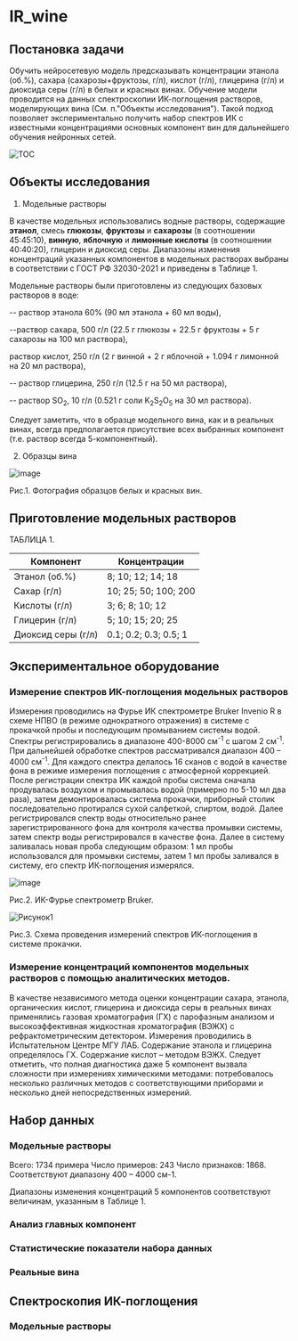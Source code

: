 # IR_wine

## Постановка задачи
Обучить нейросетевую модель предсказывать концентрации этанола (об.%), сахара (сахарозы+фруктозы, г/л), кислот (г/л), глицерина (г/л) и диоксида серы (г/л) в белых и красных винах.
Обучение модели проводится на данных спектроскопии ИК-поглощения растворов, моделирующих вина (См. п."Объекты исследования").
Такой подход позволяет экспериментально получить набор спектров ИК с известными концентрациями основных компонент вин для дальнейшего обучения нейронных сетей. 

![TOC](https://github.com/user-attachments/assets/a4b0c0a7-98c9-43d6-9350-8886728d04b0)


## Объекты исследования
1. Модельные растворы

В качестве модельных использовались водные растворы, содержащие **этанол**, смесь **глюкозы**, **фруктозы** и **сахарозы** (в соотношении 45:45:10), **винную**, **яблочную** и **лимонные кислоты** (в соотношении 40:40:20), глицерин и диоксид серы. Диапазоны изменения концентраций указанных компонентов в модельных растворах выбраны в соответствии с ГОСТ РФ 32030-2021 и приведены в Таблице 1. 

Модельные растворы были приготовлены из следующих базовых растворов в воде:

-- раствор этанола 60% (90 мл этанола + 60 мл воды),

--раствор сахара, 500 г/л (22.5 г глюкозы + 22.5 г фруктозы + 5 г сахарозы на 100 мл раствора),

раствор кислот, 250 г/л (2 г винной + 2 г яблочной + 1.094 г лимонной на 20 мл раствора),

-- раствор глицерина, 250 г/л (12.5 г на 50 мл раствора),

-- раствор SO<sub>2</sub>, 10 г/л (0.521 г соли K<sub>2</sub>S<sub>2</sub>O<sub>5</sub> на 30 мл раствора). 

Следует заметить, что в образце модельного вина, как и в реальных винах, всегда предполагается присутствие всех выбранных компонент (т.е. раствор всегда 5-компонентный). 
  
2. Образцы вина
  
  ![image](https://github.com/oesarmanova/IR_wine/assets/79655674/0118ec7c-04b2-45c7-bc75-08a433f564de)

Рис.1. Фотография образцов белых и красных вин.

## Приготовление модельных растворов

ТАБЛИЦА 1.

| Компонент  | Концентрации |
| ------------- | ------------- |
| Этанол (об.%)  | 8; 10; 12; 14; 18  |
| Сахар (г/л)  | 10; 25; 50; 100; 200  |
| Кислоты (г/л)  | 3; 6; 8; 10; 12  |
| Глицерин (г/л)  | 5; 10; 15; 20; 25 |
| Диоксид серы (г/л)  | 0.1; 0.2; 0.3; 0.5; 1  |

## Экспериментальное оборудование

### Измерение спектров ИК-поглощения модельных растворов

Измерения проводились на Фурье ИК спектрометре Bruker Invenio R в схеме НПВО (в режиме однократного отражения) в системе с прокачкой пробы и последующим промыванием системы водой. Спектры регистрировались в диапазоне 400-8000 см<sup>-1</sup> с шагом 2 см<sup>-1</sup>. При дальнейшей обработке спектров рассматривался диапазон 400 – 4000 см<sup>-1</sup>. Для каждого спектра делалось 16 сканов с водой в качестве фона в режиме измерения поглощения с атмосферной коррекцией. После регистрации спектра ИК каждой пробы система сначала продувалась воздухом и промывалась водой (примерно по 5-10 мл два раза), затем демонтировалась система прокачки, приборный столик последовательно протирался сухой салфеткой, спиртом, водой. Далее регистрировался спектр воды относительно ранее зарегистрированного фона для контроля качества промывки системы, затем спектр воды регистрировался в качестве фона. Далее в систему заливалась новая проба следующим образом: 1 мл пробы использовался для промывки системы, затем 1 мл пробы заливался в систему, его спектр ИК-поглощения измерялся.

![image](https://github.com/oesarmanova/IR_wine/assets/79655674/9c1ea92c-98f2-4bfe-8975-473b0f0c50c0)

Рис.2. ИК-Фурье спектрометр Bruker.

![Рисунок1](https://github.com/user-attachments/assets/53cbbf7d-1520-49de-a4d3-594eeaeccd5c)

Рис.3. Схема проведения измерений спектров ИК-поглощения в системе прокачки.

### Измерение концентраций компонентов модельных растворов с помощью аналитических методов.

В качестве независимого метода оценки концентрации сахара, этанола, органических кислот, глицерина и диоксида серы в реальных винах применялись газовая хроматография (ГХ) с парофазным анализом и высокоэффективная жидкостная хроматография (ВЭЖХ) с рефрактометрическим детектором. Измерения проводились в Испытательном Центре МГУ ЛАБ.
Содержание этанола и глицерина определялось ГХ. Содержание кислот – методом ВЭЖХ. Следует отметить, что полная диагностика даже 5 компонент вызвала сложности при измерениях химическими методами: потребовалось несколько различных методов с соответствующими приборами и несколько дней непосредственных измерений. 


## Набор данных
### Модельные растворы

Всего: 1734 примера
Число примеров: 243
Число признаков: 1868. Соответствуют диапазону 400 – 4000 см-1.

Диапазоны изменения концентраций 5 компонентов соответствуют величинам, указанным в Таблице 1. 

### Анализ главных компонент

### Статистические показатели набора данных

### Реальные вина

## Спектроскопия ИК-поглощения 

### Модельные растворы
